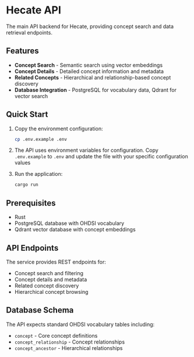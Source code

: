 # Hecate API

The main API backend for Hecate, providing concept search and data retrieval endpoints.

## Features

- **Concept Search** - Semantic search using vector embeddings
- **Concept Details** - Detailed concept information and metadata
- **Related Concepts** - Hierarchical and relationship-based concept discovery
- **Database Integration** - PostgreSQL for vocabulary data, Qdrant for vector search

## Quick Start

1. Copy the environment configuration:
   ```bash
   cp .env.example .env
   ```

2. The API uses environment variables for configuration. Copy `.env.example` to `.env` and update the file with your
   specific configuration values

3. Run the application:
   ```bash
   cargo run
   ```

## Prerequisites

- Rust
- PostgreSQL database with OHDSI vocabulary
- Qdrant vector database with concept embeddings

## API Endpoints

The service provides REST endpoints for:

- Concept search and filtering
- Concept details and metadata
- Related concept discovery
- Hierarchical concept browsing

## Database Schema

The API expects standard OHDSI vocabulary tables including:

- `concept` - Core concept definitions
- `concept_relationship` - Concept relationships
- `concept_ancestor` - Hierarchical relationships
